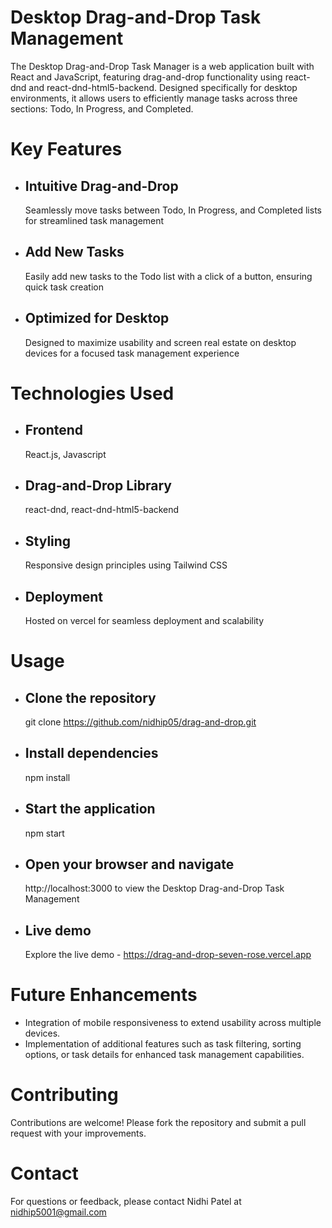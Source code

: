 # Desktop Drag-and-Drop Task Management

The Desktop Drag-and-Drop Task Manager is a web application built with React and JavaScript, featuring drag-and-drop functionality using react-dnd and react-dnd-html5-backend. Designed specifically for desktop environments, it allows users to efficiently manage tasks across three sections: Todo, In Progress, and Completed. 


# Key Features

- ## Intuitive Drag-and-Drop
  Seamlessly move tasks between Todo, In Progress, and Completed lists for streamlined task management
- ## Add New Tasks
  Easily add new tasks to the Todo list with a click of a button, ensuring quick task creation
- ## Optimized for Desktop
  Designed to maximize usability and screen real estate on desktop devices for a focused task management experience


# Technologies Used

 - ## Frontend
   React.js, Javascript
 - ## Drag-and-Drop Library
   react-dnd, react-dnd-html5-backend
 - ## Styling
   Responsive design principles using Tailwind CSS
- ## Deployment
   Hosted on vercel for seamless deployment and scalability


# Usage

 - ## Clone the repository
   git clone https://github.com/nidhip05/drag-and-drop.git
 - ## Install dependencies
   npm install
 - ## Start the application
   npm start
 - ## Open your browser and navigate
   http://localhost:3000 to view the Desktop Drag-and-Drop Task Management
 - ## Live demo
   Explore the live demo - https://drag-and-drop-seven-rose.vercel.app


# Future Enhancements

 - Integration of mobile responsiveness to extend usability across multiple devices.
 - Implementation of additional features such as task filtering, sorting options, or task details for enhanced task management capabilities.

# Contributing

Contributions are welcome! Please fork the repository and submit a pull request with your improvements.


# Contact

For questions or feedback, please contact Nidhi Patel at nidhip5001@gmail.com
